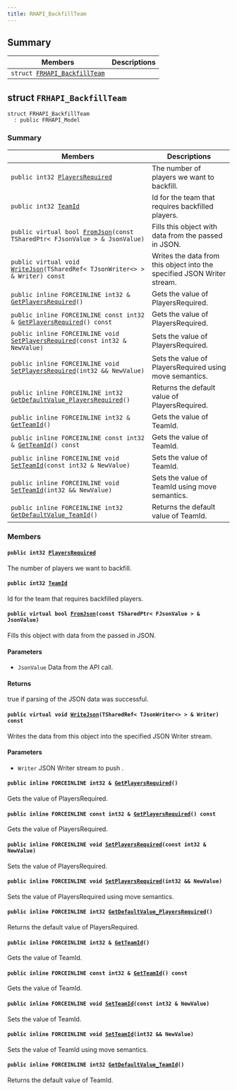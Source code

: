 ```yaml
---
title: RHAPI_BackfillTeam
---
```


## Summary

 Members                        | Descriptions                                
--------------------------------|---------------------------------------------
`struct `[`FRHAPI_BackfillTeam`](#structFRHAPI__BackfillTeam) | 

## struct `FRHAPI_BackfillTeam` <a id="structFRHAPI__BackfillTeam"></a>

```
struct FRHAPI_BackfillTeam
  : public FRHAPI_Model
```

### Summary

 Members                        | Descriptions                                
--------------------------------|---------------------------------------------
`public int32 `[`PlayersRequired`](#structFRHAPI__BackfillTeam_1a72823c33bcf556c5082c0b332f17fc78) | The number of players we want to backfill.
`public int32 `[`TeamId`](#structFRHAPI__BackfillTeam_1afcd2c20abecc7b477e720e5acd45a714) | Id for the team that requires backfilled players.
`public virtual bool `[`FromJson`](#structFRHAPI__BackfillTeam_1ad85782569b80df848b47ce7b407ee409)`(const TSharedPtr< FJsonValue > & JsonValue)` | Fills this object with data from the passed in JSON.
`public virtual void `[`WriteJson`](#structFRHAPI__BackfillTeam_1accf1e9cfbadfa4061aedf8984c8be2cb)`(TSharedRef< TJsonWriter<> > & Writer) const` | Writes the data from this object into the specified JSON Writer stream.
`public inline FORCEINLINE int32 & `[`GetPlayersRequired`](#structFRHAPI__BackfillTeam_1af7ddff8c96e8ff226a255b62facee1d6)`()` | Gets the value of PlayersRequired.
`public inline FORCEINLINE const int32 & `[`GetPlayersRequired`](#structFRHAPI__BackfillTeam_1a016a226783954b02640e8b7e1d63b912)`() const` | Gets the value of PlayersRequired.
`public inline FORCEINLINE void `[`SetPlayersRequired`](#structFRHAPI__BackfillTeam_1a225f03e9905b1e5b114a2a9724b4d8b1)`(const int32 & NewValue)` | Sets the value of PlayersRequired.
`public inline FORCEINLINE void `[`SetPlayersRequired`](#structFRHAPI__BackfillTeam_1a8d36cb8539213ba6901b029cceb94ddc)`(int32 && NewValue)` | Sets the value of PlayersRequired using move semantics.
`public inline FORCEINLINE int32 `[`GetDefaultValue_PlayersRequired`](#structFRHAPI__BackfillTeam_1a08b929457b6b3557ececcf1a93deb882)`()` | Returns the default value of PlayersRequired.
`public inline FORCEINLINE int32 & `[`GetTeamId`](#structFRHAPI__BackfillTeam_1ac468f9eaf3eba6e57f09e68a7d6f3b46)`()` | Gets the value of TeamId.
`public inline FORCEINLINE const int32 & `[`GetTeamId`](#structFRHAPI__BackfillTeam_1a82ab526169b040d70396cb9a3c19b492)`() const` | Gets the value of TeamId.
`public inline FORCEINLINE void `[`SetTeamId`](#structFRHAPI__BackfillTeam_1ae54282805eeb5b3addd1b7f999dd7f53)`(const int32 & NewValue)` | Sets the value of TeamId.
`public inline FORCEINLINE void `[`SetTeamId`](#structFRHAPI__BackfillTeam_1a94f8d46cc7e3226517785938f23dddaf)`(int32 && NewValue)` | Sets the value of TeamId using move semantics.
`public inline FORCEINLINE int32 `[`GetDefaultValue_TeamId`](#structFRHAPI__BackfillTeam_1a5a4e36d996cbe8d8a3eb774d4d167b6c)`()` | Returns the default value of TeamId.

### Members

#### `public int32 `[`PlayersRequired`](#structFRHAPI__BackfillTeam_1a72823c33bcf556c5082c0b332f17fc78) <a id="structFRHAPI__BackfillTeam_1a72823c33bcf556c5082c0b332f17fc78"></a>

The number of players we want to backfill.

#### `public int32 `[`TeamId`](#structFRHAPI__BackfillTeam_1afcd2c20abecc7b477e720e5acd45a714) <a id="structFRHAPI__BackfillTeam_1afcd2c20abecc7b477e720e5acd45a714"></a>

Id for the team that requires backfilled players.

#### `public virtual bool `[`FromJson`](#structFRHAPI__BackfillTeam_1ad85782569b80df848b47ce7b407ee409)`(const TSharedPtr< FJsonValue > & JsonValue)` <a id="structFRHAPI__BackfillTeam_1ad85782569b80df848b47ce7b407ee409"></a>

Fills this object with data from the passed in JSON.

#### Parameters
* `JsonValue` Data from the API call.

#### Returns
true if parsing of the JSON data was successful.

#### `public virtual void `[`WriteJson`](#structFRHAPI__BackfillTeam_1accf1e9cfbadfa4061aedf8984c8be2cb)`(TSharedRef< TJsonWriter<> > & Writer) const` <a id="structFRHAPI__BackfillTeam_1accf1e9cfbadfa4061aedf8984c8be2cb"></a>

Writes the data from this object into the specified JSON Writer stream.

#### Parameters
* `Writer` JSON Writer stream to push .

#### `public inline FORCEINLINE int32 & `[`GetPlayersRequired`](#structFRHAPI__BackfillTeam_1af7ddff8c96e8ff226a255b62facee1d6)`()` <a id="structFRHAPI__BackfillTeam_1af7ddff8c96e8ff226a255b62facee1d6"></a>

Gets the value of PlayersRequired.

#### `public inline FORCEINLINE const int32 & `[`GetPlayersRequired`](#structFRHAPI__BackfillTeam_1a016a226783954b02640e8b7e1d63b912)`() const` <a id="structFRHAPI__BackfillTeam_1a016a226783954b02640e8b7e1d63b912"></a>

Gets the value of PlayersRequired.

#### `public inline FORCEINLINE void `[`SetPlayersRequired`](#structFRHAPI__BackfillTeam_1a225f03e9905b1e5b114a2a9724b4d8b1)`(const int32 & NewValue)` <a id="structFRHAPI__BackfillTeam_1a225f03e9905b1e5b114a2a9724b4d8b1"></a>

Sets the value of PlayersRequired.

#### `public inline FORCEINLINE void `[`SetPlayersRequired`](#structFRHAPI__BackfillTeam_1a8d36cb8539213ba6901b029cceb94ddc)`(int32 && NewValue)` <a id="structFRHAPI__BackfillTeam_1a8d36cb8539213ba6901b029cceb94ddc"></a>

Sets the value of PlayersRequired using move semantics.

#### `public inline FORCEINLINE int32 `[`GetDefaultValue_PlayersRequired`](#structFRHAPI__BackfillTeam_1a08b929457b6b3557ececcf1a93deb882)`()` <a id="structFRHAPI__BackfillTeam_1a08b929457b6b3557ececcf1a93deb882"></a>

Returns the default value of PlayersRequired.

#### `public inline FORCEINLINE int32 & `[`GetTeamId`](#structFRHAPI__BackfillTeam_1ac468f9eaf3eba6e57f09e68a7d6f3b46)`()` <a id="structFRHAPI__BackfillTeam_1ac468f9eaf3eba6e57f09e68a7d6f3b46"></a>

Gets the value of TeamId.

#### `public inline FORCEINLINE const int32 & `[`GetTeamId`](#structFRHAPI__BackfillTeam_1a82ab526169b040d70396cb9a3c19b492)`() const` <a id="structFRHAPI__BackfillTeam_1a82ab526169b040d70396cb9a3c19b492"></a>

Gets the value of TeamId.

#### `public inline FORCEINLINE void `[`SetTeamId`](#structFRHAPI__BackfillTeam_1ae54282805eeb5b3addd1b7f999dd7f53)`(const int32 & NewValue)` <a id="structFRHAPI__BackfillTeam_1ae54282805eeb5b3addd1b7f999dd7f53"></a>

Sets the value of TeamId.

#### `public inline FORCEINLINE void `[`SetTeamId`](#structFRHAPI__BackfillTeam_1a94f8d46cc7e3226517785938f23dddaf)`(int32 && NewValue)` <a id="structFRHAPI__BackfillTeam_1a94f8d46cc7e3226517785938f23dddaf"></a>

Sets the value of TeamId using move semantics.

#### `public inline FORCEINLINE int32 `[`GetDefaultValue_TeamId`](#structFRHAPI__BackfillTeam_1a5a4e36d996cbe8d8a3eb774d4d167b6c)`()` <a id="structFRHAPI__BackfillTeam_1a5a4e36d996cbe8d8a3eb774d4d167b6c"></a>

Returns the default value of TeamId.

